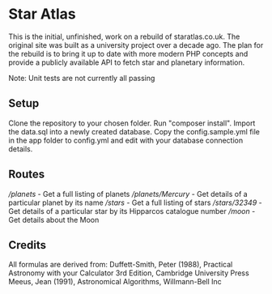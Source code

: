 # Star Atlas

This is the initial, unfinished, work on a rebuild of staratlas.co.uk. The original site was built as a university project over a decade ago. The plan for the rebuild is to bring it up to date with more modern PHP concepts and provide a publicly available API to fetch star and planetary information.

Note: Unit tests are not currently all passing

## Setup

Clone the repository to your chosen folder. Run "composer install". Import the data.sql into a newly created database. Copy the config.sample.yml file in the app folder to config.yml and edit with your database connection details.

## Routes

*_/planets_* - Get a full listing of planets
*_/planets/Mercury_* - Get details of a particular planet by its name
*_/stars_* - Get a full listing of stars
*_/stars/32349_* - Get details of a particular star by its Hipparcos catalogue number
*_/moon_* - Get details about the Moon

## Credits

All formulas are derived from:
Duffett-Smith, Peter (1988), Practical Astronomy with your Calculator 3rd Edition, Cambridge University Press
Meeus, Jean (1991), Astronomical Algorithms, Willmann-Bell Inc
